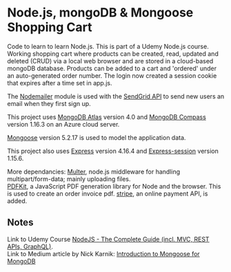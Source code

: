 # Node.js, mongoDB & Mongoose Shopping Cart

Code to learn to learn Node.js. This is part of a Udemy Node.js course.
Working shopping cart where products can be created, read, updated and deleted (CRUD) via a local web browser and are stored in a cloud-based mongoDB database. Products can be added to a cart and 'ordered' under an auto-generated order number. The login now created a session cookie that expires after a time set in app.js.

The [Nodemailer](https://nodemailer.com/about/) module is used with the [SendGrid API](https://sendgrid.com/docs/) to send new users an email when they first sign up. 

This project uses [MongoDB Atlas](https://www.mongodb.com/cloud/atlas) version 4.0 and [MongoDB Compass](https://www.mongodb.com/download-center/compass) version 1.16.3 on an Azure cloud server. 

[Mongoose](https://mongoosejs.com) version 5.2.17 is used to model the application data. 

This project also uses [Express](http://expressjs.com/) version 4.16.4 and [Express-session](https://www.npmjs.com/package/express-session) version 1.15.6. 

More dependancies:
[Multer](https://github.com/expressjs/multer), node.js middleware for handling multipart/form-data; mainly uploading files.  
[PDFKit](https://pdfkit.org/), a JavaScript PDF generation library for Node and the browser. This is used to create an order invoice pdf.
[stripe](https://stripe.com), an online payment API, is added. 


## Notes
Link to Udemy Course [NodeJS - The Complete Guide (incl. MVC, REST APIs, GraphQL)](https://www.udemy.com/nodejs-the-complete-guide/).<br>
Link to Medium article by Nick Karnik: [Introduction to Mongoose for MongoDB](https://medium.freecodecamp.org/introduction-to-mongoose-for-mongodb-d2a7aa593c57)